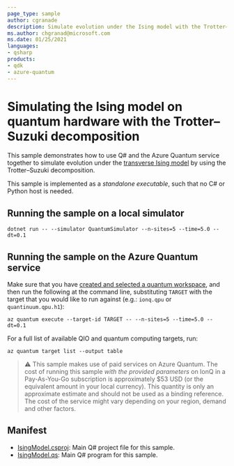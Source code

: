 ```yaml
---
page_type: sample
author: cgranade
description: Simulate evolution under the Ising model with the Trotter–Suzuki decomposition, using the Azure Quantum service
ms.author: chgranad@microsoft.com
ms.date: 01/25/2021
languages:
- qsharp
products:
- qdk
- azure-quantum
---
```


# Simulating the Ising model on quantum hardware with the Trotter–Suzuki decomposition

This sample demonstrates how to use Q# and the Azure Quantum service together to simulate evolution under the [transverse Ising model](https://en.wikipedia.org/wiki/Transverse-field_Ising_model) by using the Trotter–Suzuki decomposition.

This sample is implemented as a _standalone executable_, such that no C# or Python host is needed.

## Running the sample on a local simulator

```dotnetcli
dotnet run -- --simulator QuantumSimulator --n-sites=5 --time=5.0 --dt=0.1
```

## Running the sample on the Azure Quantum service

Make sure that you have [created and selected a quantum workspace](https://docs.microsoft.com/azure/quantum/how-to-create-quantum-workspaces-with-the-azure-portal), and then run the following at the command line, substituting `TARGET` with the target that you would like to run against (e.g.: `ionq.qpu` or `quantinuum.qpu.h1`):

```azcli
az quantum execute --target-id TARGET -- --n-sites=5 --time=5.0 --dt=0.1
```

For a full list of available QIO and quantum computing targets, run:

```azcli
az quantum target list --output table
```

> :warning:
> This sample makes use of paid services on Azure Quantum. The cost of running this sample *with the provided parameters* on IonQ in a Pay-As-You-Go subscription is approximately $53 USD (or the equivalent amount in your local currency). This quantity is only an approximate estimate and should not be used as a binding reference. The cost of the service might vary depending on your region, demand and other factors.

## Manifest

- [IsingModel.csproj](https://github.com/microsoft/quantum/blob/main/samples/azure-quantum/ising-model/IsingModel.csproj): Main Q# project file for this sample.
- [IsingModel.qs](https://github.com/microsoft/quantum/blob/main/samples/azure-quantum/ising-model/IsingModel.qs): Main Q# program for this sample.
